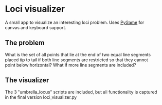 # Loci visualizer

A small app to visualize an interesting loci problem. Uses [PyGame](https://www.pygame.org/) for canvas and keyboard support.

## The problem

What is the set of all points that lie at the end of two equal line segments placed tip to tail if both line segments are restricted so that they cannot point below horizontal? What if more line segments are included?

## The visualizer

The 3 "umbrella_locus" scripts are included, but all functionality is captured in the final version loci_visualizer.py
